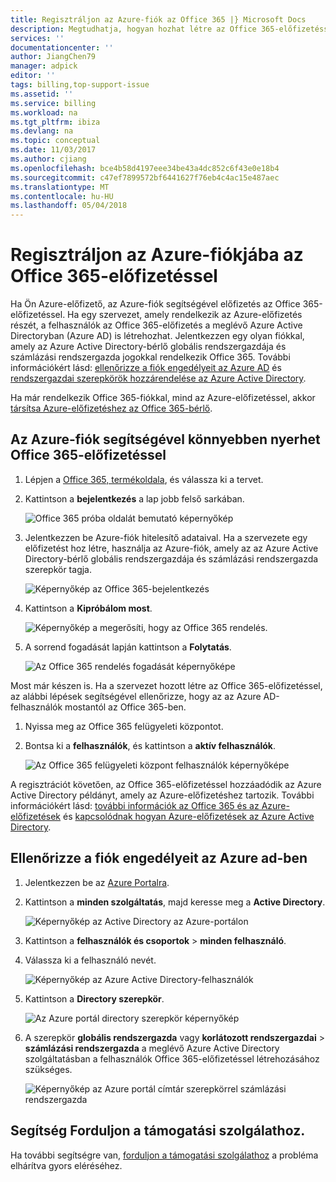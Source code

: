 ```yaml
---
title: Regisztráljon az Azure-fiók az Office 365 |} Microsoft Docs
description: Megtudhatja, hogyan hozhat létre az Office 365-előfizetéssel az Azure-fiók használatával
services: ''
documentationcenter: ''
author: JiangChen79
manager: adpick
editor: ''
tags: billing,top-support-issue
ms.assetid: ''
ms.service: billing
ms.workload: na
ms.tgt_pltfrm: ibiza
ms.devlang: na
ms.topic: conceptual
ms.date: 11/03/2017
ms.author: cjiang
ms.openlocfilehash: bce4b58d4197eee34be43a4dc852c6f43e0e18b4
ms.sourcegitcommit: c47ef7899572bf6441627f76eb4c4ac15e487aec
ms.translationtype: MT
ms.contentlocale: hu-HU
ms.lasthandoff: 05/04/2018
---
```

# <a name="sign-up-for-an-office-365-subscription-with-your-azure-account"></a>Regisztráljon az Azure-fiókjába az Office 365-előfizetéssel
Ha Ön Azure-előfizető, az Azure-fiók segítségével előfizetés az Office 365-előfizetéssel. Ha egy szervezet, amely rendelkezik az Azure-előfizetés részét, a felhasználók az Office 365-előfizetés a meglévő Azure Active Directoryban (Azure AD) is létrehozhat. Jelentkezzen egy olyan fiókkal, amely az Azure Active Directory-bérlő globális rendszergazdája és számlázási rendszergazda jogokkal rendelkezik Office 365. További információkért lásd: [ellenőrizze a fiók engedélyeit az Azure AD](#RoleInAzureAD) és [rendszergazdai szerepkörök hozzárendelése az Azure Active Directory](../active-directory/active-directory-assign-admin-roles-azure-portal.md).

Ha már rendelkezik Office 365-fiókkal, mind az Azure-előfizetéssel, akkor [társítsa Azure-előfizetéshez az Office 365-bérlő](billing-add-office-365-tenant-to-azure-subscription.md).

## <a name="get-an-office-365-subscription-by-using-your-azure-account"></a>Az Azure-fiók segítségével könnyebben nyerhet Office 365-előfizetéssel

1. Lépjen a [Office 365, termékoldala](https://products.office.com/business), és válassza ki a tervet.
2. Kattintson a **bejelentkezés** a lap jobb felső sarkában.

    ![Office 365 próba oldalát bemutató képernyőkép](./media/billing-use-existing-azure-account-office-365-subscription/12-office-365-trial-page.png)
3. Jelentkezzen be Azure-fiók hitelesítő adataival. Ha a szervezete egy előfizetést hoz létre, használja az Azure-fiók, amely az az Azure Active Directory-bérlő globális rendszergazdája és számlázási rendszergazda szerepkör tagja.

    ![Képernyőkép az Office 365-bejelentkezés](./media/billing-use-existing-azure-account-office-365-subscription/13-office-365-sign-in.png)
4. Kattintson a **Kipróbálom most**.

    ![Képernyőkép a megerősíti, hogy az Office 365 rendelés.](./media/billing-use-existing-azure-account-office-365-subscription/14-office-365-confirm-your-order.png)
5. A sorrend fogadását lapján kattintson a **Folytatás**.

    ![Az Office 365 rendelés fogadását képernyőképe](./media/billing-use-existing-azure-account-office-365-subscription/15-office-365-order-receipt.png)

Most már készen is. Ha a szervezet hozott létre az Office 365-előfizetéssel, az alábbi lépések segítségével ellenőrizze, hogy az az Azure AD-felhasználók mostantól az Office 365-ben.

1. Nyissa meg az Office 365 felügyeleti központot.
2. Bontsa ki a **felhasználók**, és kattintson a **aktív felhasználók**.

    ![Az Office 365 felügyeleti központ felhasználók képernyőképe](./media/billing-use-existing-azure-account-office-365-subscription/16-office-365-admin-center-users.png)

A regisztrációt követően, az Office 365-előfizetéssel hozzáadódik az Azure Active Directory példányt, amely az Azure-előfizetéshez tartozik. További információkért lásd: [további információk az Office 365 és az Azure-előfizetések](billing-use-existing-office-365-account-azure-subscription.md#more-about-subs) és [kapcsolódnak hogyan Azure-előfizetések az Azure Active Directory](../active-directory/active-directory-how-subscriptions-associated-directory.md).

## <a id="RoleInAzureAD"></a>Ellenőrizze a fiók engedélyeit az Azure ad-ben
1. Jelentkezzen be az [Azure Portalra](https://portal.azure.com/).
2. Kattintson a **minden szolgáltatás**, majd keresse meg a **Active Directory**.

    ![Képernyőkép az Active Directory az Azure-portálon](./media/billing-use-existing-azure-account-office-365-subscription/billing-more-services-active-directory.png)
3. Kattintson a **felhasználók és csoportok** > **minden felhasználó**.
4. Válassza ki a felhasználó nevét. 

    ![Képernyőkép az Azure Active Directory-felhasználók](./media/billing-use-existing-azure-account-office-365-subscription/billing-users-groups.png)

5. Kattintson a **Directory szerepkör**.
  
    ![Az Azure portál directory szerepkör képernyőkép](./media/billing-use-existing-azure-account-office-365-subscription/billing-user-directory-role.png)
6.  A szerepkör **globális rendszergazda** vagy **korlátozott rendszergazdai** > **számlázási rendszergazda** a meglévő Azure Active Directory szolgáltatásban a felhasználók Office 365-előfizetéssel létrehozásához szükséges.

    ![Képernyőkép az Azure portál címtár szerepkörrel számlázási rendszergazda](./media/billing-use-existing-azure-account-office-365-subscription/billing-directoryrole-limited.png)

## <a name="need-help-contact-support"></a>Segítség Forduljon a támogatási szolgálathoz.
Ha további segítségre van, [forduljon a támogatási szolgálathoz](https://portal.azure.com/?#blade/Microsoft_Azure_Support/HelpAndSupportBlade) a probléma elhárítva gyors eléréséhez. 
